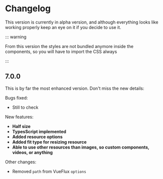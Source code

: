 ---
---

# Changelog

This version is currently in alpha version, and although everything looks like working properly keep an eye on it if you decide to use it.

::: warning

From this version the styles are not bundled anymore inside the components, so you will have to import the CSS always

:::

## 7.0.0

This is by far the most enhanced version. Don't miss the new details:

Bugs fixed:

* Still to check

New features:

* **Half size**
* **TypesScript implemented**
* **Added resource options**
* **Added fit type for resizing resource**
* **Able to use other resources than images, so custom components, videos, or anything**

Other changes:

* Removed `path` from VueFlux `options`
